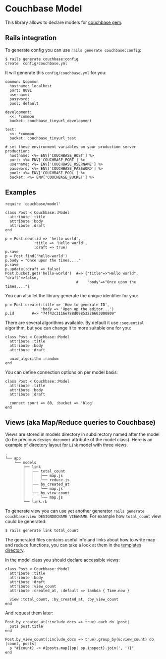 # Couchbase Model

This library allows to declare models for [couchbase gem][1].

## Rails integration

To generate config you can use `rails generate couchbase:config`:

    $ rails generate couchbase:config
    create  config/couchbase.yml

It will generate this `config/couchbase.yml` for you:

    common: &common
      hostname: localhost
      port: 8091
      username:
      password:
      pool: default

    development:
      <<: *common
      bucket: couchbase_tinyurl_development

    test:
      <<: *common
      bucket: couchbase_tinyurl_test

    # set these environment variables on your production server
    production:
      hostname: <%= ENV['COUCHBASE_HOST'] %>
      port: <%= ENV['COUCHBASE_PORT'] %>
      username: <%= ENV['COUCHBASE_USERNAME'] %>
      password: <%= ENV['COUCHBASE_PASSWORD'] %>
      pool: <%= ENV['COUCHBASE_POOL'] %>
      bucket: <%= ENV['COUCHBASE_BUCKET'] %>

## Examples

    require 'couchbase/model'

    class Post < Couchbase::Model
      attribute :title
      attribute :body
      attribute :draft
    end

    p = Post.new(:id => 'hello-world',
                 :title => 'Hello world',
                 :draft => true)
    p.save
    p = Post.find('hello-world')
    p.body = "Once upon the times...."
    p.save
    p.update(:draft => false)
    Post.bucket.get('hello-world')  #=> {"title"=>"Hello world", "draft"=>false,
                                    #    "body"=>"Once upon the times...."}

You can also let the library generate the unique identifier for you:

    p = Post.create(:title => 'How to generate ID',
                    :body => 'Open up the editor...')
    p.id        #=> "74f43c3116e788d09853226603000809"

There are several algorithms available. By default it use `:sequential`
algorithm, but you can change it to more suitable one for you:

    class Post < Couchbase::Model
      attribute :title
      attribute :body
      attribute :draft

      uuid_algorithm :random
    end

You can define connection options on per model basis:

    class Post < Couchbase::Model
      attribute :title
      attribute :body
      attribute :draft

      connect :port => 80, :bucket => 'blog'
    end

## Views (aka Map/Reduce queries to Couchbase)

Views are stored in models directory in subdirectory named after the
model (to be precious `design_document` attribute of the model class).
Here is an example of directory layout for `Link` model with three
views.

    .
    └── app
        └── models
            ├── link
            │   ├── total_count
            │   │   ├── map.js
            │   │   └── reduce.js
            │   ├── by_created_at
            │   │   └── map.js
            │   └── by_view_count
            │       └── map.js
            └── link.rb

To generate view you can use yet another generator `rails generate
couchbase:view DESIGNDOCNAME VIEWNAME`. For example how `total_count`
view could be generated:

    $ rails generate link total_count

The generated files contains useful info and links about how to write
map and reduce functions, you can take a look at them in the [templates
directory][2].

In the model class you should declare accessible views:

    class Post < Couchbase::Model
      attribute :title
      attribute :body
      attribute :draft
      attribute :view_count
      attribute :created_at, :default => lambda { Time.now }

      view :total_count, :by_created_at, :by_view_count
    end

And request them later:

    Post.by_created_at(:include_docs => true).each do |post|
      puts post.title
    end

    Post.by_view_count(:include_docs => true).group_by(&:view_count) do |count, posts|
      p "#{count} -> #{posts.map{|pp| pp.inspect}.join(', ')}"
    end


[1]: https://github.com/couchbase/couchbase-ruby-client/
[2]: https://github.com/couchbaselabs/ruby-couchbase-model/tree/master/lib/rails/generators/couchbase/view/templates/
